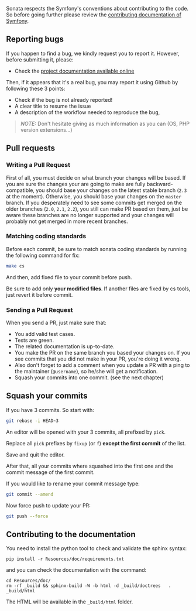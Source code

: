 Sonata respects the Symfony's conventions about contributing to the code. So before going further please review the [contributing documentation of Symfony](http://symfony.com/doc/current/contributing/code/patches.html#make-a-pull-request).

## Reporting bugs

If you happen to find a bug, we kindly request you to report it. However, before submitting it, please:

  * Check the [project documentation available online](https://sonata-project.org/bundles/)

Then, if it appears that it's a real bug, you may report it using Github by following these 3 points:

  * Check if the bug is not already reported!
  * A clear title to resume the issue
  * A description of the workflow needed to reproduce the bug,

> _NOTE:_ Don't hesitate giving as much information as you can (OS, PHP version extensions...)

## Pull requests

### Writing a Pull Request

First of all, you must decide on what branch your changes will be based. If you
are sure the changes your are going to make are fully backward-compatible, you
should base your changes on the latest stable branch (`2.3` at the moment).
Otherwise, you should base your changes on the `master` branch. If you
desperately need to see some commits get merged on the older branches (`2.0`,
`2.1`, `2.2`), you still can make PR based on them, just be aware these branches
are no longer supported and your changes will probably not get merged in more
recent branches.

### Matching coding standards

Before each commit, be sure to match sonata coding standards by running the following command for fix:

```bash
make cs
```

And then, add fixed file to your commit before push.

Be sure to add only **your modified files**. If another files are fixed by cs tools, just revert it before commit.

### Sending a Pull Request

When you send a PR, just make sure that:

* You add valid test cases.
* Tests are green.
* The related documentation is up-to-date.
* You make the PR on the same branch you based your changes on. If you see commits
that you did not make in your PR, you're doing it wrong.
* Also don't forget to add a comment when you update a PR with a ping to the maintainer (``@username``), so he/she will get a notification.
* Squash your commits into one commit. (see the next chapter)

## Squash your commits

If you have 3 commits. So start with:

```bash
git rebase -i HEAD~3
```

An editor will be opened with your 3 commits, all prefixed by `pick`.

Replace all `pick` prefixes by `fixup` (or `f`) **except the first commit** of the list.

Save and quit the editor.

After that, all your commits where squashed into the first one and the commit message of the first commit.

If you would like to rename your commit message type:

```bash
git commit --amend
```

Now force push to update your PR:

```bash
git push --force
```

## Contributing to the documentation

You need to install the python tool to check and validate the sphinx syntax:

    pip install -r Resources/doc/requirements.txt

and you can check the documentation with the command:

    cd Resources/doc/
    rm -rf _build && sphinx-build -W -b html -d _build/doctrees   . _build/html

The HTML will be available in the ``_build/html`` folder.
